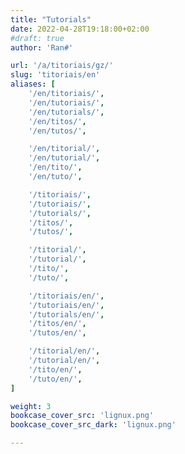```yaml
---
title: "Tutorials"
date: 2022-04-28T19:18:00+02:00
#draft: true
author: 'Ran#'

url: '/a/titoriais/gz/'
slug: 'titoriais/en'
aliases: [
    '/en/titoriais/',
    '/en/tutoriais/',
    '/en/tutorials/',
    '/en/titos/',
    '/en/tutos/',

    '/en/titorial/',
    '/en/tutorial/',
    '/en/tito/',
    '/en/tuto/',

    '/titoriais/',
    '/tutoriais/',
    '/tutorials/',
    '/titos/',
    '/tutos/',

    '/titorial/',
    '/tutorial/',
    '/tito/',
    '/tuto/',

    '/titoriais/en/',
    '/tutoriais/en/',
    '/tutorials/en/',
    '/titos/en/',
    '/tutos/en/',

    '/titorial/en/',
    '/tutorial/en/',
    '/tito/en/',
    '/tuto/en/',
]

weight: 3
bookcase_cover_src: 'lignux.png'
bookcase_cover_src_dark: 'lignux.png'

---
```


